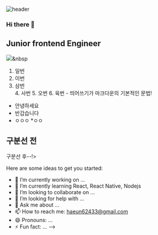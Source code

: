 ![header](https://capsule-render.vercel.app/api?type=wave&color=auto&height=300&section=header&text=Haeun%20Shim&fontSize=60)
### Hi there 👋

<h2>Junior frontend Engineer</h2>

<img src="https://img.shields.io/badge/#61DAFB?style=flat-square&logo=simpleicons에서_아이콘이름&logoColor=white"/></a>&nbsp 
<!--
**shimhaeun/shimhaeun** is a ✨ _special_ ✨ repository because its `README.md` (this file) appears on your GitHub profile.

# Hello !
[![Hits](https://hits.seeyoufarm.com/api/count/incr/badge.svg?url=https%3A%2F%2Fgithub.com%2Fshimhaeun%2F&count_bg=%23FFCDFC&title_bg=%23555555&icon=&icon_color=%23E7E7E7&title=hits&edge_flat=false)](https://hits.seeyoufarm.com)

<h2>h2태그로 감싼 효과가 납니다.</h2>
즉 h6까지 있으므로, #도 6개까지 쓸 수 있음

<!--소스코드 게시 1-->
<!--소스코드는 그냥 작성하지 않고
``` ``` 사이에 작성(1왼쪽의 물결표시 내지는 홑점)

```
  System.out.println("Hello Github");
```
  
여기서부턴 일반 텍스트
>와 띄어쓰기를 이용해 계층을 하나 설정할 수 있음
>한 개짜리 계층
> > 두 개짜리 계층
> > > 세 개짜리 계층

<!--숫자 목록-->
1. 일번
2. 이번
3. 삼번 <br>4. 사번 5. 오번 6. 육번 - 띄어쓰기가 마크다운의 기본적인 문법!


 <!--순서 없는 목록1(+)-->


   
 <!--순서 없는 목록2(*)-->
 * 안녕하세요
  * 반갑습니다
  * ㅇㅇㅇ
       *ㅇㅇ
 <!--구분선-->
 구분선 전
 -------------
 구분선 후--!>
 

Here are some ideas to get you started:

- 🔭 I’m currently working on ...
- 🌱 I’m currently learning React, React Native, Nodejs
- 👯 I’m looking to collaborate on ...
- 🤔 I’m looking for help with ...
- 💬 Ask me about ...
- 📫 How to reach me: haeun62433@gmail.com
- 😄 Pronouns: ...
- ⚡ Fun fact: ...
-->
